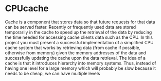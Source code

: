 # CPUcache
Cache is a component that stores data so that future requests for that data can be served faster. Recently or frequently used data are stored temporarily in the cache to speed up the retrieval of the data by reducing the time needed for accessing cache clients data such as the CPU. In this project you must present a successful implementation of a simplified CPU cache system that works by retrieving data (from cache if possible, otherwise from memory) given the memory addresses of the data and successfully updating the cache upon the data retrieval. The idea of a cache is that it introduces hierarchy into memory systems. Thus, instead of having one level for a large memory which will probably be slow because it needs to be cheap, we can have multiple levels
